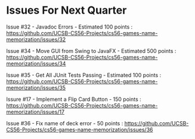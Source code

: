 # Issues For Next Quarter

Issue #32 - Javadoc Errors - Estimated 100 points : https://github.com/UCSB-CS56-Projects/cs56-games-name-memorization/issues/32

Issue #34 - Move GUI from Swing to JavaFX - Estimated 500 points : https://github.com/UCSB-CS56-Projects/cs56-games-name-memorization/issues/34

Issue #35 - Get All JUnit Tests Passing - Estimated 100 points : https://github.com/UCSB-CS56-Projects/cs56-games-name-memorization/issues/35

Issure #17 - Implement a Flip Card Button - 150 points : https://github.com/UCSB-CS56-Projects/cs56-games-name-memorization/issues/17

Issue #36 - Fix name of deck error - 50 points : https://github.com/UCSB-CS56-Projects/cs56-games-name-memorization/issues/36
